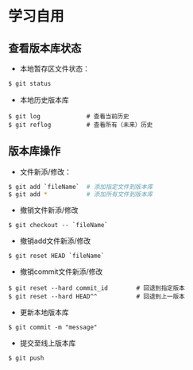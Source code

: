 # 学习自用

## 查看版本库状态
* 本地暂存区文件状态：
``` bash
$ git status
```
* 本地历史版本库
``` base
$ git log             # 查看当前历史
$ git reflog          # 查看所有（未来）历史
```


## 版本库操作
* 文件新添/修改：
``` bash
$ git add `fileName`  # 添加指定文件到版本库
$ git add *           # 添加所有文件到版本库
```
* 撤销文件新添/修改
``` base
$ git checkout -- `fileName`
```
* 撤销add文件新添/修改
``` base
$ git reset HEAD `fileName`
```
* 撤销commit文件新添/修改
``` base
$ git reset --hard commit_id        # 回退到指定版本
$ git reset --hard HEAD^^           # 回退到上一版本
```
* 更新本地版本库
``` base
$ git commit -m "message"
```
* 提交至线上版本库
``` base
$ git push
```
